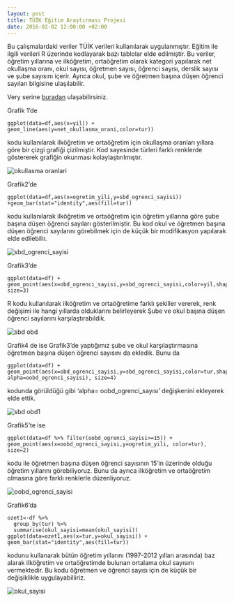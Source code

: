 ```yaml
---
layout: post
title: TÜİK Eğitim Araştırması Projesi
date: 2016-02-02 12:00:00 +02:00
---
```


Bu çalışmalardaki veriler TÜİK verileri kullanılarak uygulanmıştır. Eğitim ile ilgili verileri R üzerinde kodlayarak bazı tablolar elde edilmiştir. Bu veriler, öğretim yıllarına ve ilköğretim, ortaöğretim olarak kategori yapılarak net okullaşma oranı, okul sayısı, öğretmen sayısı, öğrenci sayısı, derslik sayısı ve şube sayısını içerir. Ayrıca okul, şube ve öğretmen başına düşen öğrenci sayıları bilgisine ulaşılabilir.

Very serine [buradan](https://raw.githubusercontent.com/mervdgny/tuikEgitim/master/mm.csv) ulaşabilirsiniz.Grafik 1’de  ```{r}
ggplot(data=df,aes(x=yil)) + geom_line(aes(y=net_okullasma_orani,color=tur)) 
```

kodu kullanılarak ilköğretim ve ortaöğretim için okullaşma oranları yıllara göre bir çizgi grafiği çizilmiştir. Kod sayesinde türleri farklı renklerde göstererek grafiğin okunması kolaylaştırılmıştır.

![okullasma oranlari](gorseller/grafik5.png)

Grafik2’de 
```{r}
ggplot(data=df,aes(x=ogretim_yili,y=sbd_ogrenci_sayisi)) +geom_bar(stat="identity",aes(fill=tur)) 
```
kodu kullanılarak ilköğretim ve ortaöğretim için öğretim yıllarına göre şube başına düşen öğrenci sayıları gösterilmiştir. Bu kod okul ve öğretmen başına düşen öğrenci sayılarını görebilmek için de küçük bir modifikasyon yapılarak elde edilebilir.

![sbd_ogrenci_sayisi](gorseller/grafik1.png)

Grafik3’de

```{r} ggplot(data=df) + geom_point(aes(x=obd_ogrenci_sayisi,y=sbd_ogrenci_sayisi,color=yil,shape=tur), size=3)
```
R kodu kullanılarak ilköğretim ve ortaöğretime farklı şekiller vererek, renk değişimi ile hangi yıllarda olduklarını belirleyerek Şube ve okul başına düşen öğrenci sayılarını karşılaştırabildik.

![sbd obd](gorseller/grafik2.png)

Grafik4 de ise Grafik3’de yaptığımız şube ve okul karşılaştırmasına öğretmen başına düşen öğrenci sayısını da ekledik. Bunu da 

```{r}ggplot(data=df) + geom_point(aes(x=obd_ogrenci_sayisi,y=sbd_ogrenci_sayisi,color=tur,shape=tur, alpha=oobd_ogrenci_sayisi), size=4)
```kodunda görüldüğü gibi ‘alpha= oobd_ogrenci_sayısı’ değişkenini ekleyerek elde ettik.

![sbd obd1](gorseller/grafik3.png)

Grafik5’te ise 

```{r}ggplot(data=df %>% filter(oobd_ogrenci_sayisi>=15)) + geom_point(aes(x=oobd_ogrenci_sayisi,y=ogretim_yili, color=tur), size=2) 
```

kodu ile öğretmen başına düşen öğrenci sayısının 15’in üzerinde olduğu öğretim yıllarını görebiliyoruz. Bunu da ayrıca ilköğretim ve ortaöğretim olmasına göre farklı renklerle düzenliyoruz. 

![oobd_ogrenci_sayisi](gorseller/grafik4.png)

Grafik6’da 

```{r}ozet1<-df %>%   group_by(tur) %>%   summarise(okul_sayisi=mean(okul_sayisi))ggplot(data=ozet1,aes(x=tur,y=okul_sayisi)) + geom_bar(stat="identity",aes(fill=tur))
``` 

kodunu kullanarak bütün öğretim yıllarını (1997-2012 yılları arasında) baz alarak ilköğretim ve ortaöğretimde bulunan ortalama okul sayısını vermektedir. Bu kodu öğretmen ve öğrenci sayısı için de küçük bir değişiklikle uygulayabilliriz.

![okul_sayisi](gorseller/grafik.png)


 



